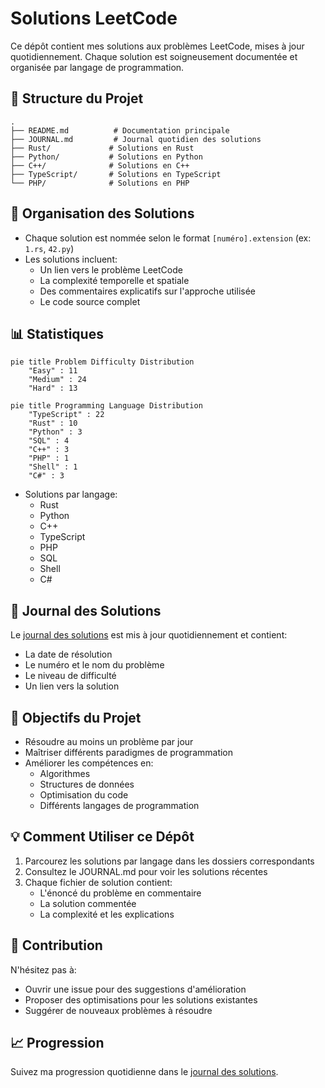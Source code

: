 # Solutions LeetCode

Ce dépôt contient mes solutions aux problèmes LeetCode, mises à jour quotidiennement. Chaque solution est soigneusement documentée et organisée par langage de programmation.

## 📁 Structure du Projet

```
.
├── README.md          # Documentation principale
├── JOURNAL.md         # Journal quotidien des solutions
├── Rust/             # Solutions en Rust
├── Python/           # Solutions en Python
├── C++/              # Solutions en C++
├── TypeScript/       # Solutions en TypeScript
└── PHP/              # Solutions en PHP
```

## 📝 Organisation des Solutions

- Chaque solution est nommée selon le format `[numéro].extension` (ex: `1.rs`, `42.py`)
- Les solutions incluent:
  - Un lien vers le problème LeetCode
  - La complexité temporelle et spatiale
  - Des commentaires explicatifs sur l'approche utilisée
  - Le code source complet

## 📊 Statistiques

```mermaid
pie title Problem Difficulty Distribution
    "Easy" : 11
    "Medium" : 24
    "Hard" : 13
```

```mermaid
pie title Programming Language Distribution
    "TypeScript" : 22
    "Rust" : 10
    "Python" : 3
    "SQL" : 4
    "C++" : 3
    "PHP" : 1
    "Shell" : 1
    "C#" : 3
```

- Solutions par langage:
  - Rust
  - Python
  - C++
  - TypeScript
  - PHP
  - SQL
  - Shell
  - C#

## 📖 Journal des Solutions

Le [journal des solutions](./JOURNAL.md) est mis à jour quotidiennement et contient:
- La date de résolution
- Le numéro et le nom du problème
- Le niveau de difficulté
- Un lien vers la solution

## 🎯 Objectifs du Projet

- Résoudre au moins un problème par jour
- Maîtriser différents paradigmes de programmation
- Améliorer les compétences en:
  - Algorithmes
  - Structures de données
  - Optimisation du code
  - Différents langages de programmation

## 💡 Comment Utiliser ce Dépôt

1. Parcourez les solutions par langage dans les dossiers correspondants
2. Consultez le JOURNAL.md pour voir les solutions récentes
3. Chaque fichier de solution contient:
   - L'énoncé du problème en commentaire
   - La solution commentée
   - La complexité et les explications

## 🚀 Contribution

N'hésitez pas à:
- Ouvrir une issue pour des suggestions d'amélioration
- Proposer des optimisations pour les solutions existantes
- Suggérer de nouveaux problèmes à résoudre

## 📈 Progression

Suivez ma progression quotidienne dans le [journal des solutions](./JOURNAL.md). 